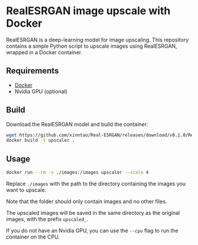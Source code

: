 # RealESRGAN image upscale with Docker

RealESRGAN is a deep-learning model for image upscaling. This repository contains a simple Python script to upscale images using RealESRGAN, wrapped in a Docker container.

## Requirements

- [Docker](https://docs.docker.com/get-docker/)
- Nvidia GPU (optional)

## Build

Download the RealESRGAN model and build the container:

```sh
wget https://github.com/xinntao/Real-ESRGAN/releases/download/v0.1.0/RealESRGAN_x4plus.pth
docker build -t upscaler .
```

## Usage

```sh
docker run --rm -v ./images:/images upscaler --scale 4
```

Replace `./images` with the path to the directory containing the images you want to upscale.

Note that the folder should only contain images and no other files.

The upscaled images will be saved in the same directory as the original images, with the prefix `upscaled_`.

If you do not have an Nvidia GPU, you can use the `--cpu` flag to run the container on the CPU.
